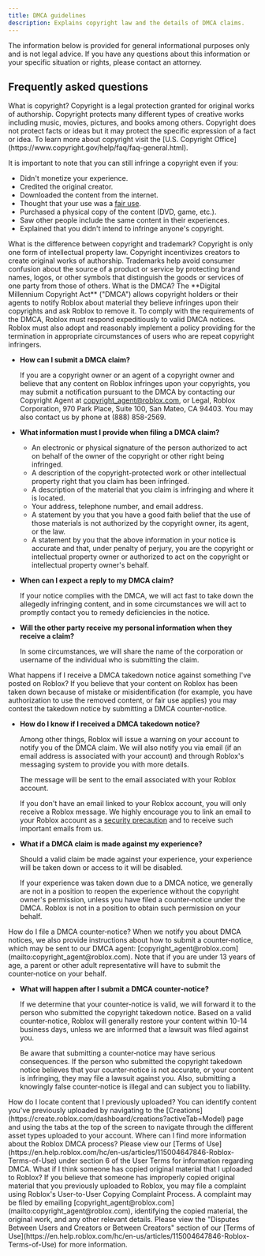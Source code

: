 ```yaml
---
title: DMCA guidelines
description: Explains copyright law and the details of DMCA claims.
---
```


<Alert severity="warning">
The information below is provided for general informational purposes only and is not legal advice. If you have any questions about this information or your specific situation or rights, please contact an attorney.
</Alert>

## Frequently asked questions

<BaseAccordion>
<AccordionSummary>
<Typography variant="h6">What is copyright?</Typography>
</AccordionSummary>
<AccordionDetails>
Copyright is a legal protection granted for original works of authorship. Copyright protects many different types of creative works including music, movies, pictures, and books among others. Copyright does not protect facts or ideas but it may protect the specific expression of a fact or idea. To learn more about copyright visit the [U.S. Copyright Office](https://www.copyright.gov/help/faq/faq-general.html).

It is important to note that you can still infringe a copyright even if you:

- Didn't monetize your experience.
- Credited the original creator.
- Downloaded the content from the internet.
- Thought that your use was a [fair use](https://copyright.gov/fair-use/).
- Purchased a physical copy of the content (DVD, game, etc.).
- Saw other people include the same content in their experiences.
- Explained that you didn't intend to infringe anyone's copyright.

</AccordionDetails>
</BaseAccordion>

<BaseAccordion>
<AccordionSummary>
<Typography variant="h6">What is the difference between copyright and trademark?</Typography>
</AccordionSummary>
<AccordionDetails>
Copyright is only one form of intellectual property law. Copyright incentivizes creators to create original works of authorship. Trademarks help avoid consumer confusion about the source of a product or service by protecting brand names, logos, or other symbols that distinguish the goods or services of one party from those of others.
</AccordionDetails>
</BaseAccordion>

<BaseAccordion>
<AccordionSummary>
<Typography variant="h6">What is the DMCA?</Typography>
</AccordionSummary>
<AccordionDetails>
The **Digital Millennium Copyright Act** ("DMCA") allows copyright holders or their agents to notify Roblox about material they believe infringes upon their copyrights and ask Roblox to remove it. To comply with the requirements of the DMCA, Roblox must respond expeditiously to valid DMCA notices. Roblox must also adopt and reasonably implement a policy providing for the termination in appropriate circumstances of users who are repeat copyright infringers.

- **How can I submit a DMCA claim?**

  If you are a copyright owner or an agent of a copyright owner and believe that
  any content on Roblox infringes upon your copyrights, you may submit a
  notification pursuant to the DMCA by contacting our Copyright Agent at copyright_agent@roblox.com, or Legal, Roblox Corporation, 970 Park Place, Suite
  100, San Mateo, CA 94403. You may also contact us by phone at (888)&nbsp;858-2569.

- **What information must I provide when filing a DMCA claim?**

  - An electronic or physical signature of the person authorized to act on behalf of the owner of the copyright or other right being infringed.
  - A description of the copyright-protected work or other intellectual property right that you claim has been infringed.
  - A description of the material that you claim is infringing and where it is located.
  - Your address, telephone number, and email address.
  - A statement by you that you have a good faith belief that the use of those materials is not authorized by the copyright owner, its agent, or the law.
  - A statement by you that the above information in your notice is accurate and that, under penalty of perjury, you are the copyright or intellectual property owner or authorized to act on the copyright or intellectual property owner's behalf.

- **When can I expect a reply to my DMCA claim?**

  If your notice complies with the DMCA, we will act fast to take down the allegedly infringing content, and in some circumstances we will act to promptly contact you to remedy deficiencies in the notice.

- **Will the other party receive my personal information when they receive a claim?**

  In some circumstances, we will share the name of the corporation or username of the individual who is submitting the claim.

</AccordionDetails>
</BaseAccordion>

<BaseAccordion>
<AccordionSummary>
<Typography variant="h6">What happens if I receive a DMCA takedown notice against something I've posted on Roblox?</Typography>
</AccordionSummary>
<AccordionDetails>
If you believe that your content on Roblox has been taken down because of mistake or misidentification (for example, you have authorization to use the removed content, or fair use applies) you may contest the takedown notice by submitting a DMCA counter‑notice.

- **How do I know if I received a DMCA takedown notice?**

  Among other things, Roblox will issue a warning on your account to notify you of the DMCA claim. We will also notify you via email (if an email address is associated with your account) and through Roblox's messaging system to provide you with more details.

  The message will be sent to the email associated with your Roblox account.

  If you don't have an email linked to your Roblox account, you will only receive a Roblox message. We highly encourage you to link an email to your Roblox account as a [security precaution](https://en.help.roblox.com/hc/en-us/articles/203313380-Account-Security-Keeping-your-Account-Safe-) and to receive such important emails from us.

- **What if a DMCA claim is made against my experience?**

  Should a valid claim be made against your experience, your experience will be taken down or access to it will be disabled.

  If your experience was taken down due to a DMCA notice, we generally are not in a position to reopen the experience without the copyright owner's permission, unless you have filed a counter‑notice under the DMCA. Roblox is not in a position to obtain such permission on your behalf.

</AccordionDetails>
</BaseAccordion>

<BaseAccordion>
<AccordionSummary>
<Typography variant="h6">How do I file a DMCA counter‑notice?</Typography>
</AccordionSummary>
<AccordionDetails>
When we notify you about DMCA notices, we also provide instructions about how to
submit a counter‑notice, which may be sent to our DMCA agent:
[copyright_agent@roblox.com](mailto:copyright_agent@roblox.com). Note that if you are under 13 years of age, a parent or other adult representative will have to submit the counter‑notice on your behalf.

- **What will happen after I submit a DMCA counter‑notice?**

  If we determine that your counter‑notice is valid, we will forward it to the person who submitted the copyright takedown notice. Based on a valid counter‑notice, Roblox will generally restore your content within 10-14 business days, unless we are informed that a lawsuit was filed against you.

  Be aware that submitting a counter‑notice may have serious consequences. If the person who submitted the copyright takedown notice believes that your counter‑notice is not accurate, or your content is infringing, they may file a lawsuit against you. Also, submitting a knowingly false counter‑notice is illegal and can subject you to liability.

</AccordionDetails>
</BaseAccordion>

<BaseAccordion>
<AccordionSummary>
<Typography variant="h6">How do I locate content that I previously uploaded?</Typography>
</AccordionSummary>
<AccordionDetails>
You can identify content you've previously uploaded by navigating to the [Creations](https://create.roblox.com/dashboard/creations?activeTab=Model) page
and using the tabs at the top of the screen to navigate through the different asset types uploaded to your account.
</AccordionDetails>
</BaseAccordion>

<BaseAccordion>
<AccordionSummary>
<Typography variant="h6">Where can I find more information about the Roblox DMCA process?</Typography>
</AccordionSummary>
<AccordionDetails>
Please view our [Terms of
Use](https://en.help.roblox.com/hc/en-us/articles/115004647846-Roblox-Terms-of-Use) under section&nbsp;6 of the User&nbsp;Terms for information
regarding DMCA.
</AccordionDetails>
</BaseAccordion>

<BaseAccordion>
<AccordionSummary>
<Typography variant="h6">What if I think someone has copied original material that I uploaded to Roblox?</Typography>
</AccordionSummary>
<AccordionDetails>
If you believe that someone has improperly copied original material that you previously uploaded to Roblox, you may file a complaint using Roblox's User-to-User Copying Complaint Process. A complaint may be filed by emailing [copyright_agent@roblox.com](mailto:copyright_agent@roblox.com), identifying the copied material, the original work, and any other relevant details. Please view the "Disputes Between Users and Creators or Between Creators" section of our [Terms of Use](https://en.help.roblox.com/hc/en-us/articles/115004647846-Roblox-Terms-of-Use) for more information.
</AccordionDetails>
</BaseAccordion>
